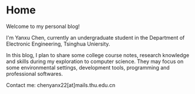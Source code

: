 # Home

Welcome to my personal blog!

I'm Yanxu Chen, currently an undergraduate student in the Department of Electronic Engineering, Tsinghua Uniersity.

In this blog, I plan to share some college course notes, research knowledge and skills during my exploration to computer science. They may focus on some environmental settings, development tools, programming and professional softwares.

Contact me: chenyanx22[at]mails.thu.edu.cn